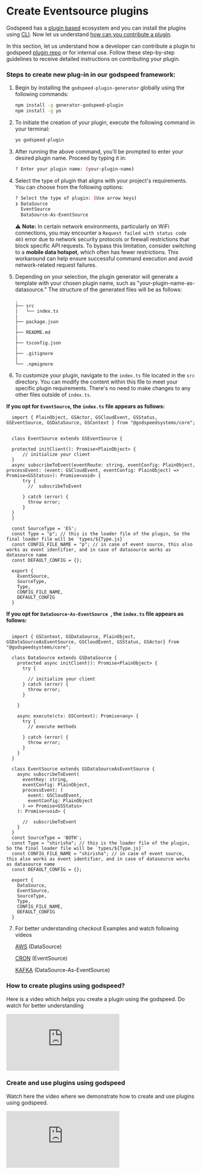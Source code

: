 # Create Eventsource plugins 

Godspeed has a [plugin based](https://github.com/godspeedsystems/gs-plugins.git) ecosystem and you can install the plugins using [CLI](/docs/microservices-framework/CLI.md). Now let us understand  <a href="https://github.com/godspeedsystems/gs-plugins/blob/main/README.md">how can you contribute a plugin</a>.

In this section, let us understand how a developer can contribute a plugin to godspeed [plugin repo](https://github.com/godspeedsystems/gs-plugins.git) or for internal use. Follow these step-by-step guidelines to receive detailed instructions on contributing your plugin. 

### Steps to create new plug-in in our godspeed framework:

1. Begin by installing the `godspeed-plugin-generator` globally using the following commands:

   ```bash
   npm install -g generator-godspeed-plugin
   npm install -g yo
   ```

2. To initiate the creation of your plugin, execute the following command in your terminal:

   ```bash
   yo godspeed-plugin
   ```

3. After running the above command, you'll be prompted to enter your desired plugin name. Proceed by typing it in:

   ```bash
   ? Enter your plugin name: (your-plugin-name)
   ```

4. Select the type of plugin that aligns with your project's requirements. You can choose from the following options:

   ```bash
   ? Select the type of plugin: (Use arrow keys)
   ❯ DataSource 
     EventSource 
     DataSource-As-EventSource 
   ```

   ⚠️ **Note:** In certain network environments, particularly on WiFi connections, you may encounter a `Request failed with status code 403` error due to network security protocols or firewall restrictions that 
   block specific API requests. To bypass this limitation, consider switching to a **mobile data hotspot**, which often has fewer restrictions. This workaround can help ensure successful command execution and 
   avoid network-related request failures.

5. Depending on your selection, the plugin generator will generate a template with your chosen plugin name, such as "your-plugin-name-as-datasource." The structure of the generated files will be as follows:

   ```
   .
   ├── src
   |   └── index.ts
   |
   ├── package.json
   |
   ├── README.md
   |
   ├── tsconfig.json
   |
   ├── .gitignore
   |
   └── .npmignore
   ```

6. To customize your plugin, navigate to the `index.ts` file located in the `src` directory. You can modify the content within this file to meet your specific plugin requirements. There's no need to make changes to any other files outside of `index.ts`.

**If you opt for `EventSource`, the `index.ts` file appears as follows:**
  ```
    import { PlainObject, GSActor, GSCloudEvent, GSStatus, GSEventSource, GSDataSource, GSContext } from "@godspeedsystems/core";


    class EventSource extends GSEventSource {

    protected initClient(): Promise<PlainObject> {
        // initialize your client
    }
    async subscribeToEvent(eventRoute: string, eventConfig: PlainObject, processEvent: (event: GSCloudEvent, eventConfig: PlainObject) => Promise<GSStatus>): Promise<void> {
        try {
          //  subscribeToEvent
          
        } catch (error) {
          throw error;
        }
    }
    }

    const SourceType = 'ES';
    const Type = "p"; // this is the loader file of the plugin, So the final loader file will be `types/${Type.js}`
    const CONFIG_FILE_NAME = "p"; // in case of event source, this also works as event identifier, and in case of datasource works as datasource name
    const DEFAULT_CONFIG = {};

    export {
      EventSource,
      SourceType,
      Type,
      CONFIG_FILE_NAME,
      DEFAULT_CONFIG
    }
  ```
**If you opt for `DataSource-As-EventSource `, the `index.ts` file appears as follows:**

  ```

    import { GSContext, GSDataSource, PlainObject, GSDataSourceAsEventSource, GSCloudEvent, GSStatus, GSActor} from "@godspeedsystems/core";

    class DataSource extends GSDataSource {
      protected async initClient(): Promise<PlainObject> {
        try {
          
          // initialize your client
        } catch (error) {
          throw error;
        }

      }

      async execute(ctx: GSContext): Promise<any> {
        try {
          // execute methods
          
        } catch (error) {
          throw error;
        }
      }
    }

    class EventSource extends GSDataSourceAsEventSource {
      async subscribeToEvent(
        eventKey: string,
        eventConfig: PlainObject,
        processEvent: (
          event: GSCloudEvent,
          eventConfig: PlainObject
        ) => Promise<GSStatus>
      ): Promise<void> {

        //  subscribeToEvent
      }
    }
    const SourceType = 'BOTH';
    const Type = "shirisha"; // this is the loader file of the plugin, So the final loader file will be `types/${Type.js}`
    const CONFIG_FILE_NAME = "shirisha"; // in case of event source, this also works as event identifier, and in case of datasource works as datasource name
    const DEFAULT_CONFIG = {};

    export {
      DataSource,
      EventSource,
      SourceType,
      Type,
      CONFIG_FILE_NAME,
      DEFAULT_CONFIG
    }
  ``` 
7. For better understanding checkout Examples and watch following videos

      [AWS](https://github.com/godspeedsystems/gs-plugins/tree/main/plugins/aws-as-datasource/src/index.ts) (DataSource)

      [CRON](https://github.com/godspeedsystems/gs-plugins/tree/main/plugins/cron-as-eventsource/src/index.ts) (EventSource)

      [KAFKA](https://github.com/godspeedsystems/gs-plugins/blob/main/plugins/kafka-as-datasource-as-eventsource/src/index.ts) (DataSource-As-EventSource)

### How to create plugins using godspeed?

Here is a video which helps you create a plugin using the godspeed. Do watch for better understanding

<div style={{ position: 'relative', paddingBottom: '56.25%', height: 0, overflow: 'hidden' }}>
<iframe style={{ position: 'absolute', top: 0, left: 0, width: '100%', height: '100%' }} src="https://www.youtube.com/embed/owQEuBO8_lk" frameborder="0" allowfullscreen></iframe>
</div>


### Create and use plugins using godspeed

Watch here the video where we demonstrate how to create and use plugins using godspeed.

<div style={{ position: 'relative', paddingBottom: '56.25%', height: 0, overflow: 'hidden' }}>
    <iframe style={{ position: 'absolute', top: 0, left: 0, width: '100%', height: '100%' }} src="https://www.youtube.com/embed/YzvYjYujBMk" frameborder="0" allowfullscreen></iframe>
</div>

